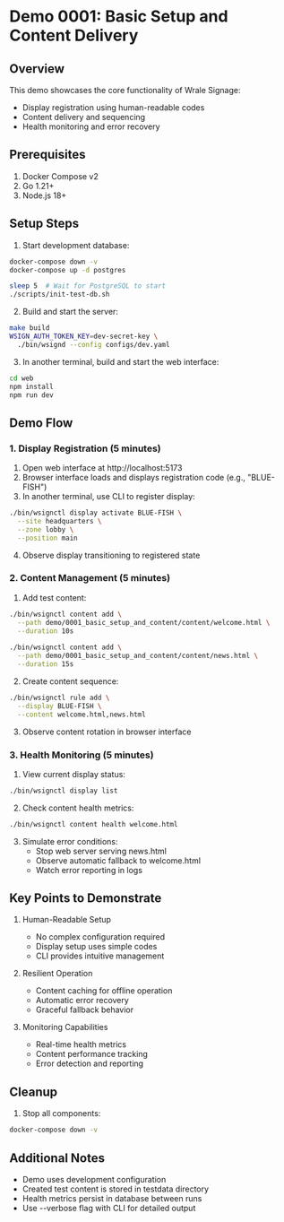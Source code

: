 # Demo 0001: Basic Setup and Content Delivery

## Overview

This demo showcases the core functionality of Wrale Signage:
- Display registration using human-readable codes
- Content delivery and sequencing
- Health monitoring and error recovery

## Prerequisites

1. Docker Compose v2
2. Go 1.21+
3. Node.js 18+

## Setup Steps

1. Start development database:
```bash
docker-compose down -v
docker-compose up -d postgres

sleep 5  # Wait for PostgreSQL to start
./scripts/init-test-db.sh
```

2. Build and start the server:
```bash
make build
WSIGN_AUTH_TOKEN_KEY=dev-secret-key \
  ./bin/wsignd --config configs/dev.yaml
```

3. In another terminal, build and start the web interface:
```bash
cd web
npm install
npm run dev
```

## Demo Flow

### 1. Display Registration (5 minutes)

1. Open web interface at http://localhost:5173
2. Browser interface loads and displays registration code (e.g., "BLUE-FISH")
3. In another terminal, use CLI to register display:
```bash
./bin/wsignctl display activate BLUE-FISH \
  --site headquarters \
  --zone lobby \
  --position main
```
4. Observe display transitioning to registered state

### 2. Content Management (5 minutes)

1. Add test content:
```bash
./bin/wsignctl content add \
  --path demo/0001_basic_setup_and_content/content/welcome.html \
  --duration 10s
  
./bin/wsignctl content add \
  --path demo/0001_basic_setup_and_content/content/news.html \
  --duration 15s
```

2. Create content sequence:
```bash
./bin/wsignctl rule add \
  --display BLUE-FISH \
  --content welcome.html,news.html
```

3. Observe content rotation in browser interface

### 3. Health Monitoring (5 minutes)

1. View current display status:
```bash
./bin/wsignctl display list
```

2. Check content health metrics:
```bash
./bin/wsignctl content health welcome.html
```

3. Simulate error conditions:
   - Stop web server serving news.html
   - Observe automatic fallback to welcome.html
   - Watch error reporting in logs

## Key Points to Demonstrate

1. Human-Readable Setup
   - No complex configuration required
   - Display setup uses simple codes
   - CLI provides intuitive management

2. Resilient Operation  
   - Content caching for offline operation
   - Automatic error recovery
   - Graceful fallback behavior

3. Monitoring Capabilities
   - Real-time health metrics
   - Content performance tracking
   - Error detection and reporting

## Cleanup

1. Stop all components:
```bash
docker-compose down -v
```

## Additional Notes

- Demo uses development configuration
- Created test content is stored in testdata directory
- Health metrics persist in database between runs
- Use --verbose flag with CLI for detailed output
